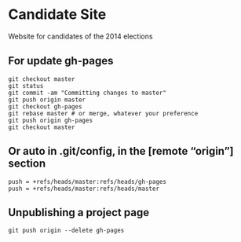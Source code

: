 Candidate Site
==============

Website for candidates of the 2014 elections



For update gh-pages
-------------------

    git checkout master
    git status
    git commit -am "Committing changes to master"
    git push origin master
    git checkout gh-pages
    git rebase master # or merge, whatever your preference
    git push origin gh-pages
    git checkout master



Or auto in .git/config, in the [remote “origin”] section
--------------------------------------------------------

    push = +refs/heads/master:refs/heads/gh-pages
    push = +refs/heads/master:refs/heads/master



Unpublishing a project page
---------------------------

    git push origin --delete gh-pages
